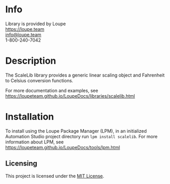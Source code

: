# Info
Library is provided by Loupe  
https://loupe.team  
info@loupe.team  
1-800-240-7042  

# Description
The ScaleLib library provides a generic linear scaling object and Fahrenheit to Celsius conversion functions.

For more documentation and examples, see https://loupeteam.github.io/LoupeDocs/libraries/scalelib.html

# Installation
To install using the Loupe Package Manager (LPM), in an initialized Automation Studio project directory run `lpm install scalelib`. For more information about LPM, see https://loupeteam.github.io/LoupeDocs/tools/lpm.html

## Licensing

This project is licensed under the [MIT License](LICENSE). 
